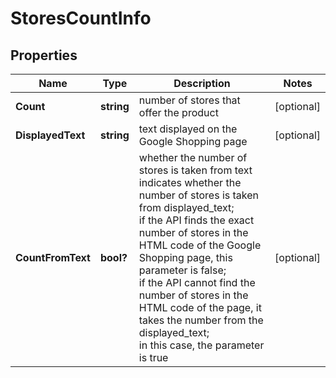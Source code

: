 # StoresCountInfo


## Properties

| Name | Type | Description | Notes |
|------------ | ------------- | ------------- | -------------|
**Count** | **string** | number of stores that offer the product |[optional]|
**DisplayedText** | **string** | text displayed on the Google Shopping page |[optional]|
**CountFromText** | **bool?** | whether the number of stores is taken from text<br>indicates whether the number of stores is taken from displayed_text;<br>if the API finds the exact number of stores in the HTML code of the Google Shopping page, this parameter is false;<br>if the API cannot find the number of stores in the HTML code of the page, it takes the number from the displayed_text;<br>in this case, the parameter is true |[optional]|